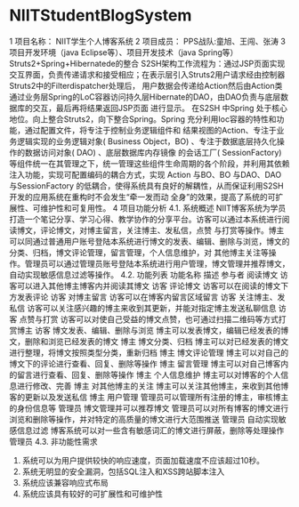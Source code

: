 # NIITStudentBlogSystem
1	项目名称：
NIIT学生个人博客系统
2	项目成员：
PPS战队:童旭、王闯、张涛
3	项目开发环境（java Eclipse等）、项目开发技术（java Spring等）
Struts2+Spring+Hibernatede的整合
S2SH架构工作流程为：通过JSP页面实现交互界面，负责传递请求和接受相应；在表示层引入Struts2用户请求经由控制器Struts2中的Filterdispatcher处理后，
用户数据会传递给Action然后由Action类通过业务层Spring的LoC容器访问持久层Hibernate的DAO，由DAO负责与底层数据库的交互，最后再将结果返回JSP页面
进行显示。
在S2SH 中Spring 处于核心地位。向上整合Struts2，向下整合Spring。Spring 充分利用Ioc容器的特性和功能，通过配置文件，将专注于控制业务逻辑组件和
结果视图的Action、专注于业务逻辑实现的业务逻辑对象( Business Object，BO) 、专注于数据底层持久化操作的数据访问对象( DAO) 、底层数据库内存镜像
的会话工厂( SessionFactory) 等组件统一在其管理之下，统一管理这些组件生命周期的各个阶段，并利用其依赖注入功能，实现可配置编码的耦合方式，实现
Action 与BO、BO 与DAO、DAO 与SessionFactory 的低耦合，使得系统具有良好的解耦性，从而保证利用S2SH 开发的应用系统在重构时不会发生“牵一发而动
全身”的效果，提高了系统的可扩展性、可维护性和可复用性。
4	项目功能分析
4.1.	系统概述
NIIT博客系统为学员打造一个笔记分享、学习心得、教学协作的分享平台。访客可以通过本系统进行阅读博文，评论博文，对博主留言，关注博主、发私信，点赞
与打赏等操作。博主可以同通过普通用户账号登陆本系统进行博文的发表、编辑、删除与浏览，博文的分类、归档，博文评论管理，留言管理，个人信息维护，对
其他博主关注等操作。管理员可以通过管理员账号登陆本系统进行用户管理，博文管理并推荐博文，自动实现敏感信息过滤等操作。
4.2.	功能列表
功能名称	                                 描述	                                                         参与者
阅读博文	                    访客可以进入其他博主博客内并阅读其博文	                                        访客
评论博文	                    访客可以在阅读的博文下方发表评论	                                             访客
对博主留言	                   访客可以在博客内留言区域留言	                                                  访客
关注博主、发私信	             访客可以关注感兴趣的博主来收到其更新，并能对指定博主发送私聊信息	                 访客
点赞与打赏	                   访客可以对使自己受益的博文点赞，也可通过扫描二维码等方式打赏博主	                 访客
博文发表、编辑、删除与浏览	    博主可以发表博文，编辑已经发表的博文，删除和浏览已经发表的博文	                   博主
博文分类、归档	               博主可以对已经发表的博文进行整理，将博文按照类型分类，重新归档	                  博主
博文评论管理	                博主可以对自己的博文下的评论进行查看、回复、删除等操作	                          博主
留言管理	                    博主可以对自己博客内的留言进行查看、回复、删除等操作	                           博主
个人信息维护	                博主可以对博客的个人信息进行修改、完善	                                         博主
对其他博主的关注	            博主可以关注其他博主，来收到其他博客的更新以及发送私信	                           博主
用户管理	                   管理员可以管理所有注册的博主，审核博主的身份信息等	                             管理员
博文管理并可以推荐博文	    管理员可以对所有博客的博文进行浏览和删除等操作，并对特定的高质量的博文进行大范围推送	 管理员
自动实现敏感信息过滤	        博客系统可以对一些含有敏感词汇的博文进行屏蔽，删除等处理操作	                    管理员
4.3.	非功能性需求
1)	系统可以为用户提供较快的响应速度，页面加载速度不应该超过10秒。
2)	系统无明显的安全漏洞，包括SQL注入和XSS跨站脚本注入
3)	系统应该兼容响应式布局
4)	系统应该具有较好的可扩展性和可维护性
